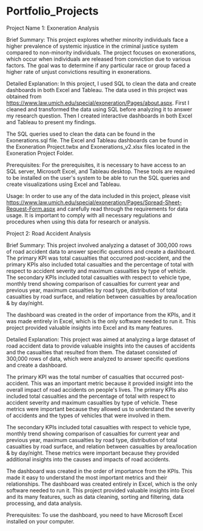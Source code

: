 # Portfolio_Projects

Project Name 1: Exoneration Analysis

Brief Summary:
This project explores whether minority individuals face a higher prevalence of systemic injustice in the criminal justice system compared to non-minority individuals. The project focuses on exonerations, which occur when individuals are released from conviction due to various factors. The goal was to determine if any particular race or group faced a higher rate of unjust convictions resulting in exonerations.

Detailed Explanation:
In this project, I used SQL to clean the data and create dashboards in both Excel and Tableau. The data used in this project was obtained from https://www.law.umich.edu/special/exoneration/Pages/about.aspx. First I cleaned and transformed the data using SQL before analyzing it to answer my research question. Then I created interactive dashboards in both Excel and Tableau to present my findings.

The SQL queries used to clean the data can be found in the Exonerations.sql file. The Excel and Tableau dashboards can be found in the Exoneration Project.twbx and Exonerations_v2.xlsx files located in the Exoneration Project Folder.

Prerequisites:
For the prerequisites, it is necessary to have access to an SQL server, Microsoft Excel, and Tableau desktop. These tools are required to be installed on the user's system to be able to run the SQL queries and create visualizations using Excel and Tableau.

Usage:
In order to use any of the data included in this project, please visit https://www.law.umich.edu/special/exoneration/Pages/Spread-Sheet-Request-Form.aspx and carefully read through the requirements for data usage. It is important to comply with all necessary regulations and procedures when using this data for research or analysis.

Project 2: Road Accident Analysis 

Brief Summary:
This project involved analyzing a dataset of 300,000 rows of road accident data to answer specific questions and create a dashboard. The primary KPI was total casualties that occurred post-accident, and the primary KPIs also included total casualties and the percentage of total with respect to accident severity and maximum casualties by type of vehicle. The secondary KPIs included total casualties with respect to vehicle type, monthly trend showing comparison of casualties for current year and previous year, maximum casualties by road type, distribution of total casualties by road surface, and relation between casualties by area/location & by day/night.

The dashboard was created in the order of importance from the KPIs, and it was made entirely in Excel, which is the only software needed to run it. This project provided valuable insights into Excel and its many features.

Detailed Explanation:
This project was aimed at analyzing a large dataset of road accident data to provide valuable insights into the causes of accidents and the casualties that resulted from them. The dataset consisted of 300,000 rows of data, which were analyzed to answer specific questions and create a dashboard.

The primary KPI was the total number of casualties that occurred post-accident. This was an important metric because it provided insight into the overall impact of road accidents on people's lives. The primary KPIs also included total casualties and the percentage of total with respect to accident severity and maximum casualties by type of vehicle. These metrics were important because they allowed us to understand the severity of accidents and the types of vehicles that were involved in them.

The secondary KPIs included total casualties with respect to vehicle type, monthly trend showing comparison of casualties for current year and previous year, maximum casualties by road type, distribution of total casualties by road surface, and relation between casualties by area/location & by day/night. These metrics were important because they provided additional insights into the causes and impacts of road accidents.

The dashboard was created in the order of importance from the KPIs. This made it easy to understand the most important metrics and their relationships. The dashboard was created entirely in Excel, which is the only software needed to run it. This project provided valuable insights into Excel and its many features, such as data cleaning, sorting and filtering, data processing, and data analysis.

Prerequisites:
To use the dashboard, you need to have Microsoft Excel installed on your computer.
